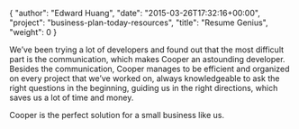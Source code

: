{
   "author": "Edward Huang",
   "date": "2015-03-26T17:32:16+00:00",
   "project": "business-plan-today-resources",
   "title": "Resume Genius",
   "weight": 0
}

We’ve been trying a lot of developers and found out that the most difficult part is the communication, which makes Cooper an astounding developer. Besides the communication, Cooper manages to be efficient and organized on every project that we’ve worked on, always knowledgeable to ask the right questions in the beginning, guiding us in the right directions, which saves us a lot of time and money.

Cooper is the perfect solution for a small business like us.